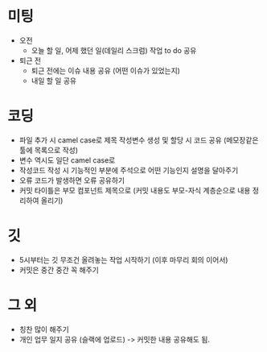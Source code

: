 # 미팅
* 오전
  - 오늘 할 일, 어제 했던 일(데일리 스크럼) 작업 to do 공유
* 퇴근 전
  - 퇴근 전에는 이슈 내용 공유 (어떤 이슈가 있었는지)
  - 내일 할 일 공유

# 코딩
- 파일 추가 시 camel case로 제목 작성변수 생성 및 할당 시 코드 공유 (메모장같은 툴에 목록으로 작성)
- 변수 역시도 일단 camel case로
- 작성코드 작성 시 기능적인 부분에 주석으로 어떤 기능인지 설명을 달아주기
- 오류 코드가 발생하면 오류 공유하기
- 커밋 타이틀은 부모 컴포넌트 제목으로 (커밋 내용도 부모-자식 계층순으로 내용 정리하여 올리기)

# 깃
- 5시부터는 깃 무조건 올려놓는 작업 시작하기 (이후 마무리 회의 이어서)
- 커밋은 중간 중간 꼭 해주기

# 그 외
- 칭찬 많이 해주기
- 개인 업무 일지 공유 (슬랙에 업로드) -> 커밋한 내용 공유해도 됨.
